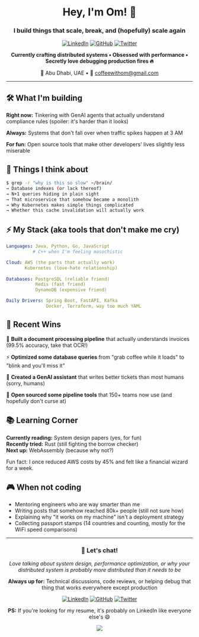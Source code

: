 <!-- Social Media Icons -->
[1.1]: https://github.com/ombharatiya/ombharatiya/blob/master/assets/icons/icons8-linkedin-48.png
[2.1]: https://github.com/ombharatiya/ombharatiya/blob/master/assets/icons/icons8-github-48.png
[3.1]: https://github.com/ombharatiya/ombharatiya/blob/master/assets/icons/icons8-twitter-48.png

[1]: https://www.linkedin.com/in/ombharatiya
[2]: https://www.github.com/ombharatiya
[3]: https://www.twitter.com/ombharatiya

<div align="center">

# Hey, I'm Om! 👋

### I build things that scale, break, and (hopefully) scale again

[![LinkedIn][1.1]][1] [![GitHub][2.1]][2] [![Twitter][3.1]][3]

**Currently crafting distributed systems • Obsessed with performance • Secretly love debugging production fires 🔥**

📍 Abu Dhabi, UAE • 📧 coffeewithom@gmail.com

</div>

---

## 🛠 What I'm building

**Right now:** Tinkering with GenAI agents that actually understand compliance rules (spoiler: it's harder than it looks)

**Always:** Systems that don't fall over when traffic spikes happen at 3 AM

**For fun:** Open source tools that make other developers' lives slightly less miserable

## 🧠 Things I think about

```bash
$ grep -r "why is this so slow" ~/brain/
→ Database indexes (or lack thereof)
→ N+1 queries hiding in plain sight  
→ That microservice that somehow became a monolith
→ Why Kubernetes makes simple things complicated
→ Whether this cache invalidation will actually work
```

## ⚡ My Stack (aka tools that don't make me cry)

```yaml
Languages: Java, Python, Go, JavaScript
          # C++ when I'm feeling masochistic

Cloud: AWS (the parts that actually work)
       Kubernetes (love-hate relationship)
       
Databases: PostgreSQL (reliable friend)
           Redis (fast friend) 
           DynamoDB (expensive friend)

Daily Drivers: Spring Boot, FastAPI, Kafka
               Docker, Terraform, way too much YAML
```

## 🎯 Recent Wins

🚀 **Built a document processing pipeline** that actually understands invoices (99.5% accuracy, take that OCR!)

⚡ **Optimized some database queries** from "grab coffee while it loads" to "blink and you'll miss it"

🤖 **Created a GenAI assistant** that writes better tickets than most humans (sorry, humans)

🔧 **Open sourced some pipeline tools** that 150+ teams now use (and hopefully don't curse at)

## 📚 Learning Corner

**Currently reading:** System design papers (yes, for fun)  
**Recently tried:** Rust (still fighting the borrow checker)  
**Next up:** WebAssembly (because why not?)

Fun fact: I once reduced AWS costs by 45% and felt like a financial wizard for a week.

## 🎮 When not coding

- Mentoring engineers who are way smarter than me
- Writing posts that somehow reached 80k+ people (still not sure how)
- Explaining why "it works on my machine" isn't a deployment strategy
- Collecting passport stamps (14 countries and counting, mostly for the WiFi speed comparisons)

---

<div align="center">

### 💬 Let's chat!

*Love talking about system design, performance optimization, or why your distributed system is probably more distributed than it needs to be*

**Always up for:** Technical discussions, code reviews, or helping debug that thing that works everywhere except production

[![LinkedIn][1.1]][1] [![GitHub][2.1]][2] [![Twitter][3.1]][3]

**PS:** If you're looking for my resume, it's probably on LinkedIn like everyone else's 😄

<p align='center'>
<img align='center' src="https://visitor-badge.glitch.me/badge?page_id=ombharatiya.visitor-badge">
</p>

</div>